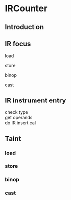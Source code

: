 # IRCounter


## Introduction



## IR focus

load

store

binop

cast


## IR instrument entry 

check type  
get operands  
do IR insert call  


## Taint

### load

### store

### binop

### cast